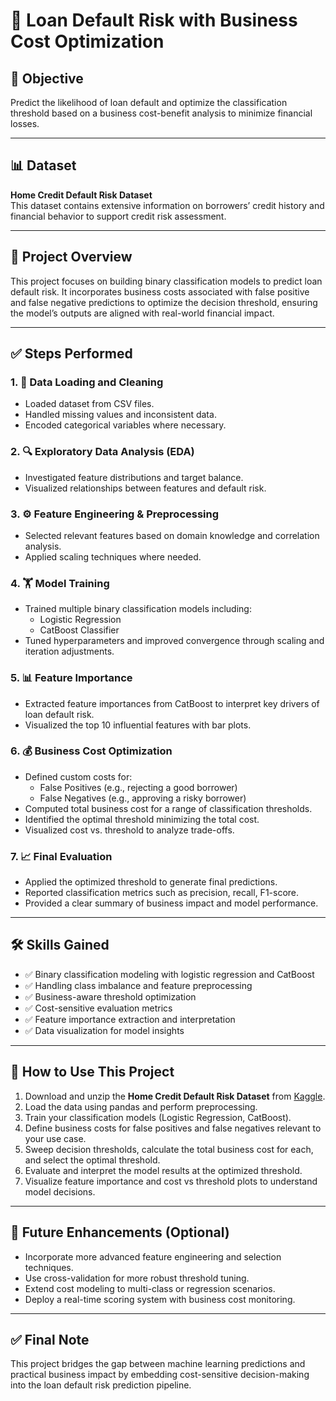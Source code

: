 # 🏦 Loan Default Risk with Business Cost Optimization

## 🎯 Objective
Predict the likelihood of loan default and optimize the classification threshold based on a business cost-benefit analysis to minimize financial losses.

---

## 📊 Dataset
**Home Credit Default Risk Dataset**  
This dataset contains extensive information on borrowers’ credit history and financial behavior to support credit risk assessment.

---

## 📝 Project Overview
This project focuses on building binary classification models to predict loan default risk. It incorporates business costs associated with false positive and false negative predictions to optimize the decision threshold, ensuring the model’s outputs are aligned with real-world financial impact.

---

## ✅ Steps Performed

### 1. 📁 **Data Loading and Cleaning**
- Loaded dataset from CSV files.
- Handled missing values and inconsistent data.
- Encoded categorical variables where necessary.

### 2. 🔍 **Exploratory Data Analysis (EDA)**
- Investigated feature distributions and target balance.
- Visualized relationships between features and default risk.

### 3. ⚙️ **Feature Engineering & Preprocessing**
- Selected relevant features based on domain knowledge and correlation analysis.
- Applied scaling techniques where needed.

### 4. 🏋️ **Model Training**
- Trained multiple binary classification models including:
  - Logistic Regression  
  - CatBoost Classifier  
- Tuned hyperparameters and improved convergence through scaling and iteration adjustments.

### 5. 📊 **Feature Importance**
- Extracted feature importances from CatBoost to interpret key drivers of loan default risk.
- Visualized the top 10 influential features with bar plots.

### 6. 💰 **Business Cost Optimization**
- Defined custom costs for:
  - False Positives (e.g., rejecting a good borrower)  
  - False Negatives (e.g., approving a risky borrower)  
- Computed total business cost for a range of classification thresholds.
- Identified the optimal threshold minimizing the total cost.
- Visualized cost vs. threshold to analyze trade-offs.

### 7. 📈 **Final Evaluation**
- Applied the optimized threshold to generate final predictions.
- Reported classification metrics such as precision, recall, F1-score.
- Provided a clear summary of business impact and model performance.

---

## 🛠️ Skills Gained
- ✅ Binary classification modeling with logistic regression and CatBoost  
- ✅ Handling class imbalance and feature preprocessing  
- ✅ Business-aware threshold optimization  
- ✅ Cost-sensitive evaluation metrics  
- ✅ Feature importance extraction and interpretation  
- ✅ Data visualization for model insights

---

## 📌 How to Use This Project

1. Download and unzip the **Home Credit Default Risk Dataset** from [Kaggle](https://www.kaggle.com/datasets/laotse/credit-risk-dataset).
2. Load the data using pandas and perform preprocessing.
3. Train your classification models (Logistic Regression, CatBoost).
4. Define business costs for false positives and false negatives relevant to your use case.
5. Sweep decision thresholds, calculate the total business cost for each, and select the optimal threshold.
6. Evaluate and interpret the model results at the optimized threshold.
7. Visualize feature importance and cost vs threshold plots to understand model decisions.

---

## 📎 Future Enhancements (Optional)
- Incorporate more advanced feature engineering and selection techniques.
- Use cross-validation for more robust threshold tuning.
- Extend cost modeling to multi-class or regression scenarios.
- Deploy a real-time scoring system with business cost monitoring.

---

## ✅ Final Note
This project bridges the gap between machine learning predictions and practical business impact by embedding cost-sensitive decision-making into the loan default risk prediction pipeline.
